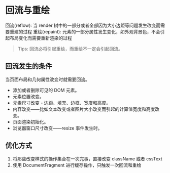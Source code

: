 # 回流与重绘

回流(reflow): 当 render 树中的一部分或者全部因为大小边距等问题发生改变而需要重建的过程
重绘(repaint): 元素的一部分属性发生变化，如外观背景色，不会引起布局变化而需要重新渲染的过程

> Tips: 回流必将引起重绘，而重绘不一定会引起回流。

## 回流发生的条件

当页面布局和几何属性改变时就需要回流。

- 添加或者删除可见的 DOM 元素。
- 元素位置改变。
- 元素尺寸改变 - 边距、填充、边框、宽度和高度。
- 内容改变——比如文本改变或者图片大小改变而引起的计算值宽度和高度改变。
- 页面渲染初始化。
- 浏览器窗口尺寸改变——resize 事件发生时。

## 优化方式

1. 将那些改变样式的操作集合在一次完事，直接改变 className 或者 cssText
2. 使用 DocumentFragment 进行缓存操作，只触发一次回流和重绘
